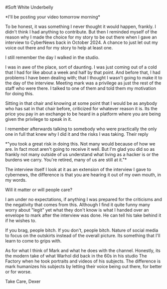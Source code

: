 #Soft White Underbelly

\*I\'ll be posting your video tomorrow morning\*

To be honest, it was something I never thought it would happen, frankly.
I didn\'t think I had anything to contribute. But then I reminded myself
of the reason why I made the choice for my story to be out there when I
gave an interview to CyberNews back in October 2024. A chance to just
let out my voice out there and for my story to help at least one.

I still remember the day I walked in the studio.

I was in awe of the place, sort of daunting. I was just coming out of a
cold that I had for like about a week and half by that point. And before
that, I had problems I have been dealing with; that I thought I wasn\'t
going to make it to the day of the interview. Meeting mark was a
privilege as just the rest of the staff who were there. I talked to one
of them and told them my motivation for doing this.

Sitting in that chair and knowing at some point that I would be as
anybody who has sat in that chair before, criticized for whatever reason
it is. Its the price you pay in an exchange to be heard in a platform
where you are being given the privilege to speak in it.

I remember afterwards talking to somebody who were practically the only
one in full that knew why I did it and the risks I was taking. Their
reply

\*\"you took a great risk in doing this. Not many would because of how
we are. In fact most aren\'t going to receive it well. But I\'m glad you
did so as frankly not many outside of us understand what living as a
hacker is or the burdens we carry. You\'re retired, many of us are still
at it.\"\*

The interview itself I look at it as an extension of the interview I
gave to cybernews, the difference is that you are hearing it out of my
own mouth, in my words.

Will it matter or will people care?

I am under no expectations, if anything I was prepared for the
criticisms and the negativity that comes from this. Although I find it
quite funny many worry about \"legit\" yet what they don\'t know is what
I handed over an envelope to mark after the interview was done. He can
tell his take behind it if he wishes to.

If you brag, people bitch. If you don\'t, people bitch. Nature of social
media to focus on the outskirts instead of the overall picture. Its
something that I\'ll learn to come to grips with.

As for what I think of Mark and what he does with the channel. Honestly,
its the modern take of what Warhol did back in the 60s in his studio The
Factory when he took portraits and videos of his subjects. The
difference is mark humanizes his subjects by letting their voice being
out there, for better or for worse.

Take Care, Dexer
